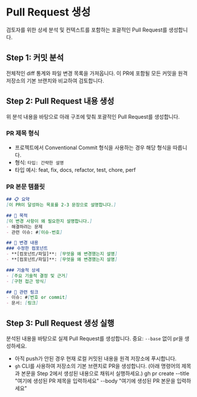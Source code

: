 # Pull Request 생성

검토자를 위한 상세 분석 및 컨텍스트를 포함하는 포괄적인 Pull Request를 생성합니다.

## Step 1: 커밋 분석

전체적인 diff 통계와 파일 변경 목록을 가져옵니다.
이 PR에 포함될 모든 커밋을 원격 저장소의 기본 브랜치와 비교하여 검토합니다.


## Step 2: Pull Request 내용 생성

위 분석 내용을 바탕으로 아래 구조에 맞춰 포괄적인 Pull Request를 생성합니다.

### PR 제목 형식
- 프로젝트에서 Conventional Commit 형식을 사용하는 경우 해당 형식을 따릅니다.
- 형식: `타입: 간략한 설명`
- 타입 예시: feat, fix, docs, refactor, test, chore, perf

### PR 본문 템플릿

```markdown
## 📋 요약
[이 PR이 달성하는 목표를 2-3 문장으로 설명합니다.]

## 🎯 목적
[이 변경 사항이 왜 필요한지 설명합니다.]
- 해결하려는 문제
- 관련 이슈: #[이슈-번호]

## 📝 변경 내용
### 수정한 컴포넌트
- **[컴포넌트/파일]**: [무엇을 왜 변경했는지 설명]
- **[컴포넌트/파일]**: [무엇을 왜 변경했는지 설명]

### 기술적 상세
- [주요 기술적 결정 및 근거]
- [구현 접근 방식]

## 🔗 관련 링크
- 이슈: #[번호 or commit]
- 문서: [링크]
```

## Step 3: Pull Request 생성 실행

분석된 내용을 바탕으로 실제 Pull Request를 생성합니다.
중요: `--base` 없이 pr을 생성하세요.

- 아직 push가 안된 경우 현재 로컬 커밋된 내용을 원격 저장소에 푸시합니다. 
- `gh` CLI를 사용하여 저장소의 기본 브랜치로 PR을 생성합니다. (아래 명령어의 제목과 본문을 Step 2에서 생성된 내용으로 채워서 실행하세요.)
gh pr create --title "여기에 생성된 PR 제목을 입력하세요" --body "여기에 생성된 PR 본문을 입력하세요"
